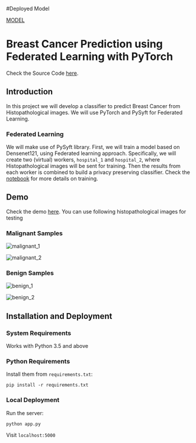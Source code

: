 #Deployed Model 

[MODEL](https://itsrawlinz-jeff.github.io/rawlinzbreastcancerclassificationweb/)

# Breast Cancer Prediction using Federated Learning with PyTorch


Check the Source Code [here](https://github.com/itsrawlinz-jeff/Heroku-Model-BCC-Deployment.git).


## Introduction

In this project we will develop a classifier to predict Breast Cancer from Histopathological images. We will use PyTorch and PySyft for Federated Learning.


### Federated Learning

We will make use of PySyft library. First, we will train a model based on Densenet121, using Federated learning approach. Specifically, we will create two (virtual) workers, `hospital_1` and `hospital_2`, where Histopathological images will be sent for training. Then the results from each worker is combined to build a privacy preserving classifier. Check the [notebook](https://github.com/avinassh/breast-cancer-prediction/blob/master/Detecting_Breast_Cancer_With_Federated_Learning.ipynb) for more details on training.


## Demo

Check the demo [here](https://pytorch-cancer-prediction.herokuapp.com/). You can use following histopathological images for testing

### Malignant Samples

![malignant_1](https://user-images.githubusercontent.com/640792/63314664-09142700-c326-11e9-90fc-ae358c59b045.jpg)

![malignant_2](https://user-images.githubusercontent.com/640792/63314665-09142700-c326-11e9-9075-607a5d900bd1.jpg)



### Benign Samples

![benign_1](https://user-images.githubusercontent.com/640792/63314649-01ed1900-c326-11e9-8db5-6f6ac8f01f8b.jpg)

![benign_2](https://user-images.githubusercontent.com/640792/63314650-01ed1900-c326-11e9-8a23-1139c38de5e6.jpg)



## Installation and Deployment


### System Requirements


Works with Python 3.5 and above


### Python Requirements

Install them from `requirements.txt`:

    pip install -r requirements.txt


### Local Deployment

Run the server:

    python app.py


Visit `localhost:5000`

